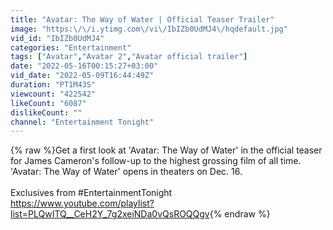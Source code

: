 ```yaml
---
title: "Avatar: The Way of Water | Official Teaser Trailer"
image: "https:\/\/i.ytimg.com\/vi\/IbIZb0UdMJ4\/hqdefault.jpg"
vid_id: "IbIZb0UdMJ4"
categories: "Entertainment"
tags: ["Avatar","Avatar 2","Avatar official trailer"]
date: "2022-05-16T00:15:27+03:00"
vid_date: "2022-05-09T16:44:49Z"
duration: "PT1M43S"
viewcount: "422542"
likeCount: "6087"
dislikeCount: ""
channel: "Entertainment Tonight"
---
```

{% raw %}Get a first look at 'Avatar: The Way of Water' in the official teaser for James Cameron's follow-up to the highest grossing film of all time. 'Avatar: The Way of Water' opens in theaters on Dec. 16.<br /><br />Exclusives from #EntertainmentTonight <br /><a rel="nofollow" target="blank" href="https://www.youtube.com/playlist?list=PLQwITQ__CeH2Y_7g2xeiNDa0vQsROQQgv">https://www.youtube.com/playlist?list=PLQwITQ__CeH2Y_7g2xeiNDa0vQsROQQgv</a>{% endraw %}
